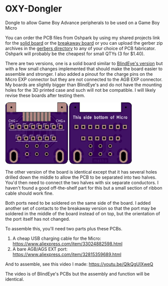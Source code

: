 # OXY-Dongler
Dongle to allow Game Boy Advance peripherals to be used on a Game Boy Micro

You can order the PCB files from Oshpark by using my shared projects link for the [solid board](https://oshpark.com/projects/G7eothoV) or the [breakaway board](https://oshpark.com/shared_projects/KbXcIG3Z) or you can upload the gerber zip archives in the [gerbers directory](https://github.com/makhowastaken/OXY-Dongler/tree/master/gerbers) to any of your choice of PCB fabricator. Oshpark will probably be the cheapest for small QTYs (3 for $1.40). 

There are two versions, one is a solid board similar to [BlindEye's version](https://www.tindie.com/products/hidarite/link-cable-adapter-for-game-boy-micro/) but with a few small changes implemented that should make the board easier to assemble and stronger. I also added a pinout for the charge pins on the Micro EXP connector but they are not connected to the AGB EXP connector. My boards are slightly bigger than BlindEye's and do not have the mounting holes for the 3D printed case and such will not be compatible. I will likely revise these boards after testing them. 

![Front](front.png)
![Back](back.png)

The other version of the board is identical except that it has several holes drilled down the middle to allow the PCB to be separated into two halves. You'd then need to connect the two halves with six separate conductors. I haven't found a good off-the-shelf part for this but a small section of ribbon cable should work fine. 

Both ports need to be soldered on the same side of the board. I added another set of contacts to the breakaway version so that the port may be soldered in the middle of the board instead of on top, but the orientation of the port itself has not changed. 

To assemble this, you'll need two parts plus these PCBs.
1. A cheap USB charging cable for the Micro: https://www.aliexpress.com/item/33024882598.html
2. A bare AGB/AGS EXT port: https://www.aliexpress.com/item/32815359689.html

And to assemble, see this video I made: https://youtu.be/QlkQgUIXweQ

The video is of BlindEye's PCBs but the assembly and function will be identical. 
